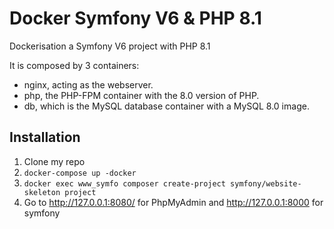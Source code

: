 
# Docker Symfony V6 & PHP 8.1

Dockerisation a Symfony V6 project with PHP 8.1

It is composed by 3 containers:
  
  - nginx, acting as the webserver.
  - php, the PHP-FPM container with the 8.0 version of PHP.
  - db, which is the MySQL database container with a MySQL 8.0 image.

  
## Installation

1. Clone my repo
2. ```docker-compose up -docker```
3. ```docker exec www_symfo composer create-project symfony/website-skeleton project```
4. Go to http://127.0.0.1:8080/ for PhpMyAdmin and http://127.0.0.1:8000 for symfony